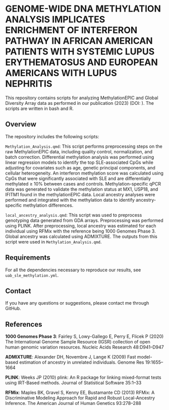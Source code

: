 # GENOME-WIDE DNA METHYLATION ANALYSIS IMPLICATES ENRICHMENT OF INTERFERON PATHWAY IN AFRICAN AMERICAN PATIENTS WITH SYSTEMIC LUPUS ERYTHEMATOSUS AND EUROPEAN AMERICANS WITH LUPUS NEPHRITIS

This repository contains scripts for analyzing MethylationEPIC and Global Diversity Array data as performed in our publication (2023) (DOI: ). The scripts are written in bash and R.

## Overview
The repository includes the following scripts:

`Methylation_Analysis.qmd`: This script performs preprocessing steps on the raw MethylationEPIC data, including quality control, normalization, and batch correction. Differential methylation analysis was performed using linear regression models to identify the top SLE-associated CpGs while adjusting for covariates such as age, genetic principal components, and cellular heterogeneity. An interferon methylation score was calculated using CpGs that were significantly associated with SLE and are differentially methylated ≥ 10% between cases and controls. Methylation-specific qPCR data was generated to validate the methylation status at MX1, USP18, and IFITM1 found in the methylationEPIC data. Local ancestry analyses were performed and integrated with the methylation data to identify ancestry-specific methylation differences.

`local_ancestry_analysis.qmd`: This script was used to preprocess genotyping data generated from GDA arrays. Preprocessing was performed using PLINK. After preprocessing, local ancestry was estimated for each individual using RFMix with the reference being 1000 Genomes Phase 3. Global ancestry was calculated using ADMIXTURE. The outputs from this script were used in `Methylation_Analysis.qmd`.

## Requirements
For all the dependencies necessary to reproduce our results, see `uab_sle_methylation.yml`.

## Contact
If you have any questions or suggestions, please contact me through GitHub.

## References

**1000 Genomes Phase 3**: Fairley S, Lowy-Gallego E, Perry E, Flicek P (2020) The International Genome Sample Resource (IGSR) collection of open human genomic variation resources. Nucleic Acids Research 48:D941–D947

**ADMIXTURE**: Alexander DH, Novembre J, Lange K (2009) Fast model-based estimation of ancestry in unrelated individuals. Genome Res 19:1655–1664

**PLINK**: Weeks JP (2010) plink: An R package for linking mixed-format tests using IRT-Based methods. Journal of Statistical Software 35:1–33

**RFMix**: Maples BK, Gravel S, Kenny EE, Bustamante CD (2013) RFMix: A Discriminative Modeling Approach for Rapid and Robust Local-Ancestry Inference. The American Journal of Human Genetics 93:278–288
